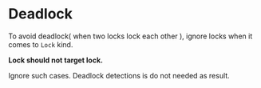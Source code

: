 # Deadlock

To avoid deadlock( when two locks lock each other ), ignore locks when it comes to `Lock` kind.

__Lock should not target lock.__

Ignore such cases. Deadlock detections is do not needed as result.
